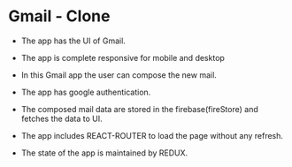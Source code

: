 # Gmail - Clone

* The app has the UI of Gmail.

* The app is complete responsive for mobile and desktop

* In this Gmail app the user can compose the new mail.

* The app has google authentication.

* The composed mail data are stored in the firebase(fireStore) and fetches the data to UI.

* The app includes REACT-ROUTER to load the page without any refresh.

* The state of the app is maintained by REDUX.




